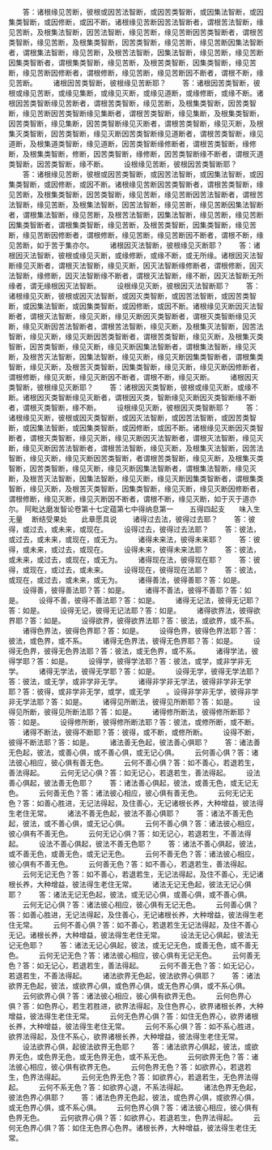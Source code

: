 <!-- { "loadSidebar": true } -->
　　答：诸根缘见苦断，彼根或因苦法智断，或因苦类智断，或因集法智断，或因集类智断，或因修断，或因不断。诸根缘见苦断因苦法智断者，谓根苦法智断，缘见苦断，及根集法智断，因苦法智断，缘见苦断，缘见苦断因苦类智断者，谓根苦类智断，缘见苦断，及根集类智断，因苦类智断，缘见苦断，缘见苦断因集法智断者，谓根集法智断，缘见苦断，及根苦法智断，因集法智断，缘见苦断，缘见苦断因集类智断者，谓根集类智断，缘见苦断，及根苦类智断，因集类智断，缘见苦断，缘见苦断因修断者，谓根修断，缘见苦断，缘见苦断因不断者，谓根不断，缘见苦断。
　　诸根因苦类智断，彼根缘见苦断耶？
　　答：诸根因苦类智断，彼根或缘见苦断，或缘见集断，或缘见灭断，或缘见道断，或缘修断，或缘不断。诸根因苦类智断缘见苦断者，谓根苦类智断，缘见苦断，及根集类智断，因苦类智断，缘见苦断因苦类智断缘见集断者，谓根苦类智断，缘见集断，及根集类智断，因苦类智断，缘见集断，因苦类智断缘见灭断者，谓根苦类智断，缘见灭断，及根集灭类智断，因苦类智断，缘见灭断因苦类智断缘见道断者，谓根苦类智断，缘见道断，及根集道类智断，缘见道断，因苦类智断缘修断者，谓根苦类智断，缘修断，及根集类智断，修断，因苦类智断，缘修断，因苦类智断缘不断者，谓根灭道类智断，因苦类智断，缘不断。
　　设根缘见苦断，彼根因苦类智断耶？
　　答：诸根缘见苦断，彼根或因苦类智断，或因苦法智断，或因集法智断，或因集类智断，或因修断，或因不断。诸根缘见苦断因苦类智断者，谓根苦类智断，缘见苦断，及根集类智断，因苦类智断，缘见苦断，缘见苦断因苦法智断者，谓根苦法智断，缘见苦断，及根集法智断，因苦法智断，缘见苦断，缘见苦断因集法智断者，谓根集法智断，缘见苦断，及根苦法智断，因集法智断，缘见苦断，缘见苦断因集类智断者，谓根集类智断，缘见苦断，及根苦类智断，因集类智断，缘见苦断，缘见苦断因修断者，谓根修断，缘见苦断，缘见苦断因不断者，谓根不断，缘见苦断，如于苦于集亦尔。
　　诸根因灭法智断，彼根缘见灭断耶？
　　答：诸根因灭法智断，彼根或缘见灭断，或缘修断，或缘不断，或无所缘。诸根因灭法智断缘见灭断者，谓根灭法智断，缘见灭断，因灭法智断缘修断者，谓根修断，因灭法智断，缘修断，因灭法智断缘不断者，谓根灭法智断，缘不断，因灭法智断无所缘者，谓无缘根因灭法智断。
　　设根缘见灭断，彼根因灭法智断耶？
　　答：诸根缘见灭断，彼根或因灭法智断，或因灭类智断，或因苦法智断，或因苦类智断，或因集法智断，或因集类智断，或因修断，或因不断。诸根缘见灭断因灭法智断者，谓根灭法智断，缘见灭断，缘见灭断因灭类智断者，谓根灭类智断缘见灭断，缘见灭断因苦法智断者，谓根苦法智断，缘见灭断，及根集灭法智断，因苦法智断，缘见灭断，缘见灭断因苦类智断者，谓根苦类智断，缘见灭断，及根集灭类智断，因苦类智断，缘见灭断，缘见灭断因集法智断者，谓根集法智断，缘见灭断，及根苦灭法智断，因集法智断，缘见灭断，缘见灭断因集类智断者，谓根集类智断，缘见灭断，及根苦灭类智断，因集类智断，缘见灭断，缘见灭断因修断者，谓根修断，缘见灭断，缘见灭断因不断者，谓根不断，缘见灭断。
　　诸根因灭类智断，彼根缘见灭断耶？
　　答：诸根因灭类智断，彼根或缘见灭断，或缘不断。诸根因灭类智断缘见灭断者，谓根因灭类，智断缘见灭断因灭类智断缘不断者，谓根灭类智断，缘不断。
　　设根缘见灭断，彼根因灭类智断耶？
　　答：诸根缘见灭断，彼根或因灭类智断，或因灭法智断，或因苦法智断，或因苦类智断，或因集法智断，或因集类智断，或因修断，或因不断。诸根缘见灭断因灭类智断者，谓根灭类智断，缘见灭断，缘见灭断因灭法智断者，谓根灭法智断，缘见灭断，缘见灭断因苦法智断者，谓根苦法智断，缘见灭断，及根集灭法智断，因苦法智断，缘见灭断，缘见灭断因苦类智断，者谓根苦类智断，缘见灭断，及根集灭类智断，因苦类智断，缘见灭断，缘见灭断因集法智断者，谓根集法智断，缘见灭断，及根苦灭法智断，因集法智断，缘见灭断，缘见灭断因集类智断者，谓根集类智断，缘见灭断，及根苦灭类智断，因集类智断，缘见灭断，缘见灭断因修断者，谓根修断，缘见灭断，缘见灭断因不断者，谓根不断，缘见灭断，如于灭于道亦尔。
阿毗达磨发智论卷第十七定蕴第七中得纳息第一
　　五得四起支　　味入生无量
　断结受果处　　此章愿具说
　　诸得过去法，彼得过去耶？
　　答：彼得，或过去，或未来，或现在。
　　设得过去，彼得过去法耶？
　　答：彼法，或过去，或未来，或现在，或无为。
　　诸得未来法，彼得未来耶？
　　答：彼得，或未来，或过去，或现在。
　　设得未来，彼得未来法耶？
　　答：彼法，或未来，或过去，或现在，或无为。
　　诸得现在法，彼得现在耶？
　　答：彼得，或现在，或过去，或未来。
　　设得现在，彼得现在法耶？
　　答：彼法，或现在，或过去，或未来，或无为。
　　诸得善法，彼得善耶？答：如是。
　　设得善，彼得善法耶？答：如是。
　　诸得不善法，彼得不善耶？答：如是。
　　设得不善，彼得不善法耶？答：如是。
　　诸得无记法，彼得无记耶？答：如是。
　　设得无记，彼得无记法耶？答：如是。
　　诸得欲界法，彼得欲界耶？答：如是。
　　设得欲界，彼得欲界法耶？答：彼法，或欲界，或不系。
　　诸得色界法，彼得色界耶？答：如是。
　　设得色界，彼得色界法耶？答：彼法，或色界，或不系。
　　诸得无色界法，彼得无色界耶？答：如是。
　　设得无色界，彼得无色界法耶？答：彼法，或无色界，或不系。
　　诸得学法，彼得学耶？答：如是。
　　设得学，彼得学法耶？答：彼法，或学，或非学非无学。
　　诸得无学法，彼得无学耶？答：如是。
　　设得无学，彼得无学法耶？答：彼法，或无学，或非学非无学。
　　诸得非学非无学法，彼得非学非无学耶？答：彼得，或非学非无学，或学，或无学
　　。设得非学非无学，彼得非学非无学法耶？答：如是。
　　诸得见所断法，彼得见所断耶？答：如是。
　　设得见所断，彼得见所断法耶？答：如是。
　　诸得修所断法，彼得修所断耶？答：如是。
　　设得修所断，彼得修所断法耶？答：彼法，或修所断，或不断。
　　诸得不断法，彼得不断耶？答：彼得，或不断，或修所断。
　　设得不断，彼得不断法耶？答：如是。
　　诸法善无色起，彼法善心俱耶？
　　答：诸法善无色起，彼法，或善心俱，或不善心俱，或无记心俱。
　　云何善心俱？答：诸法彼心相应，彼心俱有善无色。
　　云何不善心俱？答：如不善心，若退若生，善法得起。
　　云何无记心俱？答：如无记心，若退若生，善法得起。
　　设法善心俱起，彼法善无色耶？
　　答：诸法善心俱起，彼法，或善无色，或无记无色。
　　云何善无色？答：诸法彼心相应，彼心俱有善无色。
　　云何无记无色？答：如善心胜进，无记法得起，及住善心，无记诸根长养，大种增益，彼法得生老住无常。
　　诸法不善无色起，彼法不善心俱耶？
　　答：诸法不善无色起，彼法，或不善心俱，或无记心俱。
　　云何不善心俱？答：诸法彼心相应，彼心俱有不善无色。
　　云何无记心俱？答：如无记心，若退若生，不善法得起。
　　设法不善心俱起，彼法不善无色耶？
　　答：诸法不善心俱起，彼法，或不善无色，或善无色，或无记无色。
　　云何不善无色？答：诸法彼心相应，彼心俱有不善无色。
　　云何善无色？答：如不善心，若退若生，善法得起。
　　云何无记无色？答：如不善心，若退若生，无记法得起，及住不善心，无记诸根长养，大种增益，彼法得生老住无常。
　　诸法无记无色起，彼法无记心俱耶？
　　答：诸法无记无色起，彼法，或无记心俱，或善心俱，或不善心俱。
　　云何无记心俱？答：诸法彼心相应，彼心俱有无记无色。
　　云何善心俱？答：如善心胜进，无记法得起，及住善心，无记诸根长养，大种增益，彼法得生老住无常。
　　云何不善心俱？答：如不善心，若退若生无记法得起，及住不善心无记。诸根长养，大种增益，彼法得生老住无常。
　　设法无记心俱起，彼法无记无色耶？
　　答：诸法无记心俱起，彼法，或无记无色，或善无色，或不善无色。
　　云何无记无色？答：诸法彼心相应，彼心俱有无记无色。
　　云何善无色？答：如无记心，若退若生，善法得起。
　　云何不善无色？答：如无记心，若退若生，不善法得起。
　　诸法欲界无色起，彼法欲界心俱耶？
　　答：诸法欲界无色起，彼法，或欲界心俱，或色界心俱，或无色界心俱，或不系心俱。
　　云何欲界心俱？答：诸法彼心相应，彼心俱有欲界无色。
　　云何色界心俱？答：如色界心，若生若胜进，欲界法得起，及住色界心，欲界诸根长养，大种增益，彼法得生老住无常。
　　云何无色界心俱？答：如住无色界心，欲界诸根长养，大种增益，彼法得生老住无常。
　　云何不系心俱？答：如不系心胜进，欲界法得起，及住不系心，欲界诸根长养，大种增益，彼法得生老住无常。
　　设法欲界心俱，起彼法欲界无色耶？
　　答：诸法欲界心俱起，彼法，或欲界无色，或色界无色，或无色界无色，或不系无色。
　　云何欲界无色？答：诸法彼心相应，彼心俱有欲界无色。
　　云何色界无色？答：如欲界心，若退若生，色界法得起。
　　云何无色界无色？答：如欲界心，若退若生，无色界法得起。
　　云何不系无色？答：如欲界心退，不系法得起。
　　诸法色界无色起，彼法色界心俱耶？
　　答：诸法色界无色起，彼法，或色界心俱，或欲界心俱，或无色界心俱，或不系心俱。
　　云何色界心俱？答：诸法彼心相应，彼心俱有色界无色。
　　云何欲界心俱？答：如欲界心，若退若生，色界法得起。
　　云何无色界心俱？答：如住无色界心色界。诸根长养，大种增益，彼法得生老住无常。
